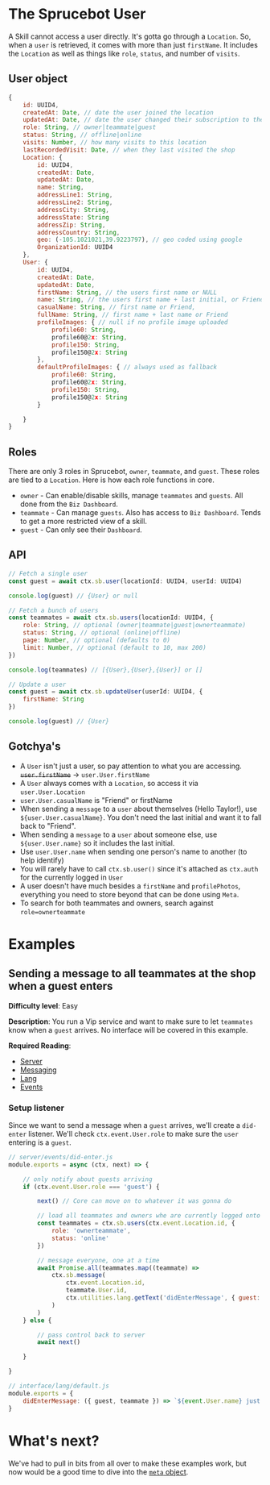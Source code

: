 # The Sprucebot User
A Skill cannot access a user directly. It's gotta go through a `Location`. So, when a `user` is retrieved, it comes with more than just `firstName`. It includes the `Location` as well as things like `role`, `status`, and number of `visits`.

## User object

```js
{
    id: UUID4,
    createdAt: Date, // date the user joined the location
    updatedAt: Date, // date the user changed their subscription to the location
    role: String, // owner|teammate|guest
    status: String, // offline|online
    visits: Number, // how many visits to this location
    lastRecordedVisit: Date, // when they last visited the shop
    Location: {
        id: UUID4,
        createdAt: Date,
        updatedAt: Date,
        name: String,
        addressLine1: String,
        addressLine2: String,
        addressCity: String,
        addressState: String
        addressZip: String,
        addressCountry: String,
        geo: (-105.1021021,39.9223797), // geo coded using google
        OrganizationId: UUID4
    },
    User: {
        id: UUID4,
        createdAt: Date,
        updatedAt: Date,
        firstName: String, // the users first name or NULL
        name: String, // the users first name + last initial, or Friend
        casualName: String, // first name or Friend,
        fullName: String, // first name + last name or Friend
        profileImages: { // null if no profile image uploaded
            profile60: String,
            profile60@2x: String,
            profile150: String,
            profile150@2x: String
        },
        defaultProfileImages: { // always used as fallback
            profile60: String,
            profile60@2x: String,
            profile150: String,
            profile150@2x: String
        }

    }
}
```
## Roles
There are only 3 roles in Sprucebot, `owner`, `teammate`, and `guest`. These roles are tied to a `Location`. Here is how each role functions in core.

 * `owner` - Can enable/disable skills, manage `teammates` and `guests`. All done from the `Biz Dashboard`.
 * `teammate` - Can manage `guests`. Also has access to `Biz Dashboard`. Tends to get a more restricted view of a skill.
 * `guest` - Can only see their `Dashboard`.

## API
```js
// Fetch a single user
const guest = await ctx.sb.user(locationId: UUID4, userId: UUID4)

console.log(guest) // {User} or null

// Fetch a bunch of users
const teammates = await ctx.sb.users(locationId: UUID4, {
    role: String, // optional (owner|teammate|guest|ownerteammate)
    status: String, // optional (online|offline)
    page: Number, // optional (defaults to 0)
    limit: Number, // optional (default to 10, max 200)
})

console.log(teammates) // [{User},{User},{User}] or []

// Update a user
const guest = await ctx.sb.updateUser(userId: UUID4, {
    firstName: String
})

console.log(guest) // {User}
```
## Gotchya's
 * A `User` isn't just a user, so pay attention to what you are accessing.  ~~`user.firstName`~~ ->  `user.User.firstName`
 * A `User` always comes with a `Location`, so access it via `user.User.Location`
 * `user.User.casualName` is "Friend" or firstName
 * When sending a `message` to a `user` about themselves (Hello Taylor!), use `${user.User.casualName}`. You don't need the last initial and want it to fall back to "Friend".
 * When sending a `message` to a `user` about someone else, use `${user.User.name}` so it includes the last initial.
 * Use `user.User.name` when sending one person's name to another (to help identify)
 * You will rarely have to call `ctx.sb.user()` since it's attached as `ctx.auth` for the currently logged in `User`
 * A user doesn't have much besides a `firstName` and `profilePhotos`, everything you need to store beyond that can be done using `Meta`.
 * To search for both teammates and owners, search against `role=ownerteammate`

# Examples

## Sending a message to all teammates at the shop when a guest enters
**Difficulty level**: Easy

**Description**: You run a Vip service and want to make sure to let `teammates` know when a `guest` arrives. No interface will be covered in this example.

**Required Reading**:
* [Server](server.md)
* [Messaging](messaging.md)
* [Lang](lang.md)
* [Events](events.md)

### Setup listener
Since we want to send a message when a `guest` arrives, we'll create a `did-enter` listener. We'll check `ctx.event.User.role` to make sure the `user` entering is a `guest`.

```js
// server/events/did-enter.js
module.exports = async (ctx, next) => {

    // only notify about guests arriving
    if (ctx.event.User.role === 'guest') {

        next() // Core can move on to whatever it was gonna do

        // load all teammates and owners whe are currently logged onto the wifi
        const teammates = ctx.sb.users(ctx.event.Location.id, {
            role: 'ownerteammate',
            status: 'online'
        })

        // message everyone, one at a time
        await Promise.all(teammates.map((teammate) => 
            ctx.sb.message(
                ctx.event.Location.id, 
                teammate.User.id, 
                ctx.utilities.lang.getText('didEnterMessage', { guest: event, teammate })
            )
        )
    } else {

        // pass control back to server
        await next()

    }

}

```


```js
// interface/lang/default.js
module.exports = {
    didEnterMessage: ({ guest, teammate }) => `${event.User.name} just showed up!`
}

```
# What's next?
We've had to pull in bits from all over to make these examples work, but now would be a good time to dive into the [`meta` object](meta.md).